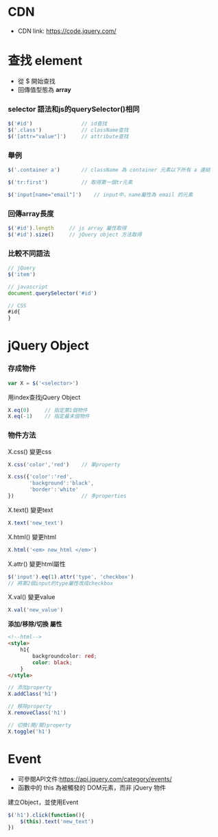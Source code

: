 # CDN
* CDN link:  https://code.jquery.com/
# 查找 element 
* 從 $ 開始查找
* 回傳值型態為 **array**
### selector 語法和js的querySelector()相同
```javascript
$('#id')                // id查找
$('.class')             // className查找
$('[attr="value"]')     // attribute查找
```
### 舉例
```javascript
$('.container a')       // className 為 container 元素以下所有 a 連結

$('tr:first')           // 取得第一個tr元素

$('input[name="email"]')    // input中，name屬性為 email 的元素
```
### 回傳array長度
```javascript
$('#id').length     // js array 屬性取得
$('#id').size()     // jQuery object 方法取得
```


### 比較不同語法
```javascript
// jQuery
$('item')

// javascript
document.querySelector('#id')

// CSS
#id{
}
```

# jQuery Object
### 存成物件
```javascript
var X = $('<selector>')
```
用index查找jQuery Object
```javascript
X.eq(0)     // 指定第1個物件
X.eq(-1)    // 指定最末個物件
```

### 物件方法
X.css() 變更css
```javascript
X.css('color','red')    // 單property

X.css({'color':'red',
       'background':'black',
       'border':'white'
})                      // 多properties
```

X.text() 變更text
```javascript
X.text('new_text')
```

X.html() 變更html
```javascript
X.html('<em> new_html </em>')
```

X.attr() 變更html屬性
```javascript
$('input').eq(1).attr('type', 'checkbox')
// 將第2個input的type屬性改成checkbox
```
X.val() 變更value
```javascript
X.val('new_value')
```
**添加/移除/切換 屬性**
```html
<!--html-->
<style>
    h1{
        backgroundcolor: red;
        color: black;
    }
</style>
```
```javascript
// 添加property
X.addClass('h1')

// 移除property
X.removeClass('h1')

// 切換(開/關)property
X.toggle('h1')
```

# Event
* 可參閱API文件:https://api.jquery.com/category/events/
* 函數中的 this 為被觸發的 DOM元素，而非 jQuery 物件

建立Object，並使用Event
```javascript
$('h1').click(function(){
    $(this).text('new_text') 
})
```
